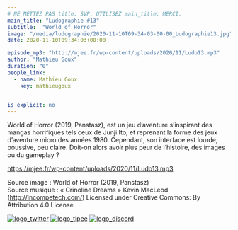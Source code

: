 ```yaml
---
# NE METTEZ PAS title: SVP. UTILISEZ main_title: MERCI.
main_title: "Ludographie #13"
subtitle:  "World of Horror"
image: "/media/ludographie/2020-11-10T09-34-03-00-00_Ludographie13.jpg"
date: 2020-11-10T09:34:03+00:00

episode_mp3: "http://mjee.fr/wp-content/uploads/2020/11/Ludo13.mp3"
author: "Mathieu Goux"
duration: "0"
people_link: 
  - name: Mathieu Goux
    key: mathieugoux


is_explicit: no
---
```


<PodcastHeader/>

<!-- ECRIRE LA DESCRIPTION DE L'EPISODE SOUS CETTE LIGNE -->
<p>World of Horror (2019, Panstasz), est un jeu d’aventure s’inspirant des mangas horrifiques tels ceux de Junji Ito, et reprenant la forme des jeux d’aventure micro des années 1980. Cependant, son interface est lourde, poussive, peu claire. Doit-on alors avoir plus peur de l’histoire, des images ou du gameplay ?</p>
<p></p>
<a href="https://mjee.fr/wp-content/uploads/2020/11/Ludo13.mp3" rel="nofollow">https://mjee.fr/wp-content/uploads/2020/11/Ludo13.mp3</a>
 
<p>Source image : World of Horror (2019, Panstasz)<br>
Source musique : «&nbsp;Crinoline Dreams&nbsp;» Kevin MacLeod (<a title="http://incompetech.com/" href="http://incompetech.com/" rel="nofollow">http://incompetech.com/</a>) Licensed under Creative Commons: By Attribution 4.0 License</p>


<tr>
<td><a href="https://twitter.com/Gouximan" rel="nofollow"><img src="https://ludographiepodcast.files.wordpress.com/2020/08/logo_twitter-1.png?w=750" alt="logo_twitter"></a></td>
<td><a href="http://fr.tipeee.com/calvinball" rel="nofollow"><img src="https://ludographiepodcast.files.wordpress.com/2020/08/logo_tipee-1.png?w=750" alt="logo_tipee"></a></td>
<td><a href="https://discord.com/invite/4RnA9v7" rel="nofollow"><img src="https://ludographiepodcast.files.wordpress.com/2020/08/logo_discord-1.png?w=750" alt="logo_discord"></a></td>
</tr>




